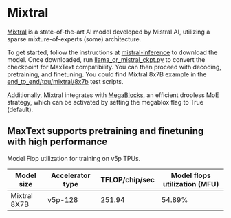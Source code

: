 <!--
 Copyright 2024 Google LLC

 Licensed under the Apache License, Version 2.0 (the "License");
 you may not use this file except in compliance with the License.
 You may obtain a copy of the License at

      https://www.apache.org/licenses/LICENSE-2.0

 Unless required by applicable law or agreed to in writing, software
 distributed under the License is distributed on an "AS IS" BASIS,
 WITHOUT WARRANTIES OR CONDITIONS OF ANY KIND, either express or implied.
 See the License for the specific language governing permissions and
 limitations under the License.
 -->

# Mixtral

[Mixtral](https://mistral.ai/news/mixtral-of-experts/) is a state-of-the-art AI model developed by Mistral AI, utilizing a sparse mixture-of-experts (some) architecture.


To get started, follow the instructions at [mistral-inference](https://github.com/mistralai/mistral-inference) to download the model. Once downloaded, run [llama_or_mistral_ckpt.py](../../../MaxText/llama_or_mistral_ckpt.py) to convert the checkpoint for MaxText compatibility. You can then proceed with decoding, pretraining, and finetuning. You could find Mixtral 8x7B example in the [end_to_end/tpu/mixtral/8x7b](../mixtral/8x7b) test scripts.


Additionally, Mixtral integrates with [MegaBlocks](https://arxiv.org/abs/2211.15841), an efficient dropless MoE strategy, which can be activated by setting the megablox flag to True (default).


## MaxText supports pretraining and finetuning with high performance

Model Flop utilization for training on v5p TPUs.

| Model size    | Accelerator type | TFLOP/chip/sec | Model flops utilization (MFU) |
| ------------ | -------------- | --------------  | -------------- |
| Mixtral 8X7B | v5p-128       | 251.94 | 54.89% |


